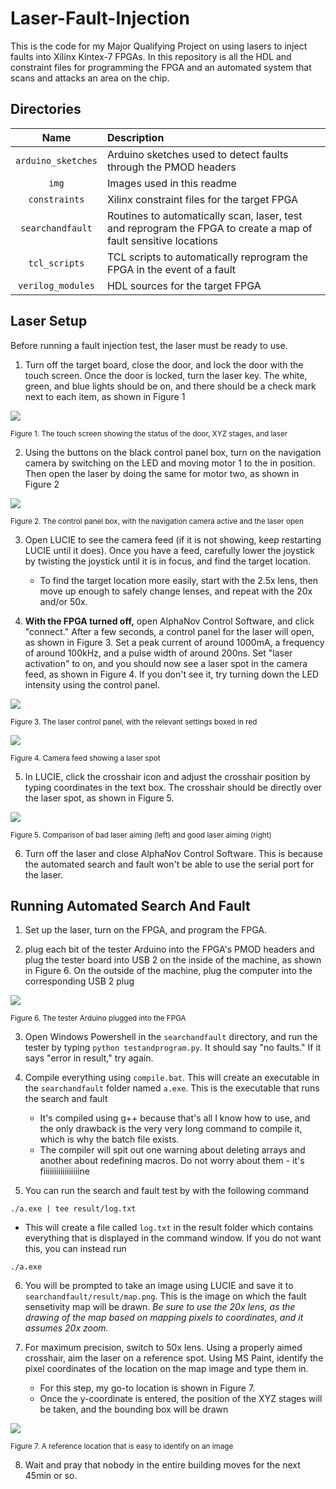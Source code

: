 # Laser-Fault-Injection

This is the code for my Major Qualifying Project on using lasers to inject faults into Xilinx Kintex-7 FPGAs. In this repository is all the HDL and constraint files for programming the FPGA and an automated system that scans and attacks an area on the chip.



## Directories

Name               | Description
:-----------------:|:------------
`arduino_sketches` | Arduino sketches used to detect faults through the PMOD headers
`img`              | Images used in this readme
`constraints`      | Xilinx constraint files for the target FPGA
`searchandfault`   | Routines to automatically scan, laser, test and reprogram the FPGA to create a map of fault sensitive locations
`tcl_scripts`      | TCL scripts to automatically reprogram the FPGA in the event of a fault
`verilog_modules`  | HDL sources for the target FPGA


## Laser Setup

Before running a fault injection test, the laser must be ready to use.

1) Turn off the target board, close the door, and lock the door with the touch screen. Once the door is locked, turn the laser key. The white, green, and blue lights should be on, and there should be a check mark next to each item, as shown in Figure 1

<img src=placeholder.jpg>

<sup>Figure 1. The touch screen showing the status of the door, XYZ stages, and laser</sup>

2) Using the buttons on the black control panel box, turn on the navigation camera by switching on the LED and moving motor 1 to the in position. Then open the laser by doing the same for motor two, as shown in Figure 2

<img src=placeholder.jpg>

<sup>Figure 2. The control panel box, with the navigation camera active and the laser open</sup>

3) Open LUCIE to see the camera feed (if it is not showing, keep restarting LUCIE until it does). Once you have a feed, carefully lower the joystick by twisting the joystick until it is in focus, and find the target location.
	* To find the target location more easily, start with the 2.5x lens, then move up enough to safely change lenses, and repeat with the 20x and/or 50x.

4) **With the FPGA turned off,** open AlphaNov Control Software, and click "connect." After a few seconds, a control panel for the laser will open, as shown in Figure 3. Set a peak current of around 1000mA, a frequency of around 100kHz, and a pulse width of around 200ns. Set "laser activation" to on, and you should now see a laser spot in the camera feed, as shown in Figure 4. If you don't see it, try turning down the LED intensity using the control panel.

<img src=placeholder.jpg>

<sup>Figure 3. The laser control panel, with the relevant settings boxed in red</sup>

<img src=placeholder.jpg>

<sup>Figure 4. Camera feed showing a laser spot</sup>

5) In LUCIE, click the crosshair icon and adjust the crosshair position by typing coordinates in the text box. The crosshair should be directly over the laser spot, as shown in Figure 5.

<img src=placeholder.jpg>

<sup>Figure 5. Comparison of bad laser aiming (left) and good laser aiming (right)</sup>

6) Turn off the laser and close AlphaNov Control Software. This is because the automated search and fault won't be able to use the serial port for the laser.


## Running Automated Search And Fault

1) Set up the laser, turn on the FPGA, and program the FPGA.

2) plug each bit of the tester Arduino into the FPGA's PMOD headers and plug the tester board into USB 2 on the inside of the machine, as shown in Figure 6. On the outside of the machine, plug the computer into the corresponding USB 2 plug

<img src=placeholder.jpg>

<sup>Figure 6. The tester Arduino plugged into the FPGA</sup>

3) Open Windows Powershell in the `searchandfault` directory, and run the tester by typing `python testandprogram.py`. It should say "no faults." If it says "error in result," try again.

4) Compile everything using `compile.bat`. This will create an executable in the `searchandfault` folder named `a.exe`. This is the executable that runs the search and fault
	* It's compiled using g++ because that's all I know how to use, and the only drawback is the very very long command to compile it, which is why the batch file exists.
	* The compiler will spit out one warning about deleting arrays and another about redefining macros. Do not worry about them - it's fiiiiiiiiiiiiiiiiine

5) You can run the search and fault test by with the following command
```
./a.exe | tee result/log.txt
```
* This will create a file called `log.txt` in the result folder which contains everything that is displayed in the command window. If you do not want this, you can instead run
```
./a.exe
```

6) You will be prompted to take an image using LUCIE and save it to `searchandfault/result/map.png`. This is the image on which the fault sensetivity map will be drawn. *Be sure to use the 20x lens, as the drawing of the map based on mapping pixels to coordinates, and it assumes 20x zoom.*

7) For maximum precision, switch to 50x lens. Using a properly aimed crosshair, aim the laser on a reference spot. Using MS Paint, identify the pixel coordinates of the location on the map image and type them in.
	* For this step, my go-to location is shown in Figure 7.
	* Once the y-coordinate is entered, the position of the XYZ stages will be taken, and the bounding box will be drawn

<img src=placeholder.jpg>

<sup>Figure 7. A reference location that is easy to identify on an image</sup>

8) Wait and pray that nobody in the entire building moves for the next 45min or so.